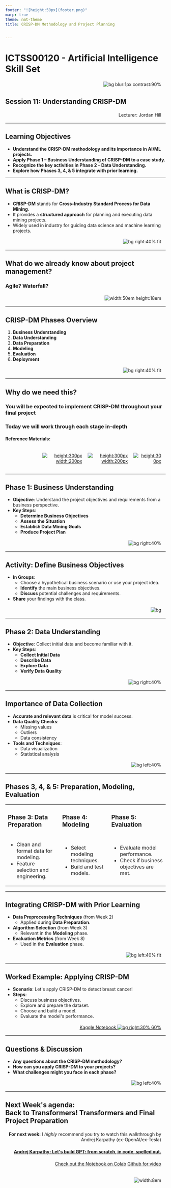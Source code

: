 ```yaml
---
footer: "![height:50px](footer.png)"
marp: true
theme: nmt-theme
title: CRISP-DM Methodology and Project Planning


---
```


<!-- _class: lead -->
# ICTSS00120 - Artificial Intelligence Skill Set
![bg blur:1px contrast:90%](https://images-wixmp-ed30a86b8c4ca887773594c2.wixmp.com/f/afa6e72c-8df3-4d8a-aba0-d3d8c0404e28/dgeejdo-2636687f-dce2-4182-9061-f44831261ec0.jpg/v1/fill/w_922,h_866,q_70,strp/ai_gaze_by_roguedawg777_dgeejdo-pre.jpg?token=eyJ0eXAiOiJKV1QiLCJhbGciOiJIUzI1NiJ9.eyJzdWIiOiJ1cm46YXBwOjdlMGQxODg5ODIyNjQzNzNhNWYwZDQxNWVhMGQyNmUwIiwiaXNzIjoidXJuOmFwcDo3ZTBkMTg4OTgyMjY0MzczYTVmMGQ0MTVlYTBkMjZlMCIsIm9iaiI6W1t7ImhlaWdodCI6Ijw9OTYyIiwicGF0aCI6IlwvZlwvYWZhNmU3MmMtOGRmMy00ZDhhLWFiYTAtZDNkOGMwNDA0ZTI4XC9kZ2VlamRvLTI2MzY2ODdmLWRjZTItNDE4Mi05MDYxLWY0NDgzMTI2MWVjMC5qcGciLCJ3aWR0aCI6Ijw9MTAyNCJ9XV0sImF1ZCI6WyJ1cm46c2VydmljZTppbWFnZS5vcGVyYXRpb25zIl19.RSVY32rSmLLuV0Vdf0MN9WCvGH6IeAqAkeZPsUrWwqk)

## Session 11: Understanding CRISP-DM

Lecturer: Jordan Hill

<style scoped>
p {
  padding:0.25em;
  padding-right:1em;
  text-align: right;
}
</style>

---


## Learning Objectives

- **Understand the CRISP-DM methodology and its importance in AI/ML projects.**
- **Apply Phase 1 – Business Understanding of CRISP-DM to a case study.**
- **Recognize the key activities in Phase 2 – Data Understanding.**
- **Explore how Phases 3, 4, & 5 integrate with prior learning.**

---

## What is CRISP-DM?

- **CRISP-DM** stands for **Cross-Industry Standard Process for Data Mining**.
- It provides a **structured approach** for planning and executing data mining projects.
- Widely used in industry for guiding data science and machine learning projects.

![bg right:40% fit](https://www.ibm.com/docs/en/SS3RA7_sub/modeler_crispdm_ddita/clementine/images/crisp_process.jpg)

---

## What do we already know about project management?

### Agile? Waterfall?

![width:50em height:18em](https://external-content.duckduckgo.com/iu/?u=https%3A%2F%2Fwww.crosscountry-consulting.com%2Fwp-content%2Fuploads%2F2022%2F12%2FAdobeStock_393555482-scaled.jpeg&f=1&nofb=1&ipt=a1de54011726add9c207911514503170d41f693e41005af76be7e32228f2eaa8&ipo=images)


---

## CRISP-DM Phases Overview

1. **Business Understanding**
2. **Data Understanding**
3. **Data Preparation**
4. **Modeling**
5. **Evaluation**
6. **Deployment**

![bg right:40% fit](https://upload.wikimedia.org/wikipedia/commons/thumb/b/b9/CRISP-DM_Process_Diagram.png/639px-CRISP-DM_Process_Diagram.png)

---
## Why do we need this?

### You will be expected to implement CRISP-DM throughout your final project

### Today we will work through each stage in-depth

#### **Reference Materials:**
<div style="display: flex; justify-content:space-around; margin-left:8em">

[![height:300px width:200px](https://learning.oreilly.com/covers/urn:orm:book:9781492047537/400w/)](https://www.oreilly.com/library/view/machine-learning-pocket/9781492047537/ch02.html)

[![height:300px width:200px](https://learning.oreilly.com/covers/urn:orm:book:9781787124462/400w/)](https://learning.oreilly.com/library/view/r-data-mining/9781787124462/05ec6eb6-bd0b-4180-ac01-21f83d8afcc7.xhtml)

[![height:300px](https://www.datascience-pm.com/wp-content/uploads/2024/01/CRISP-DM-thumb-300x300.png)](https://www.datascience-pm.com/crisp-dm-2/)

</div>

---

## Phase 1: Business Understanding

- **Objective**: Understand the project objectives and requirements from a business perspective.
- **Key Steps**:
  - **Determine Business Objectives**
  - **Assess the Situation**
  - **Establish Data Mining Goals**
  - **Produce Project Plan**

![bg right:40%](https://dm0qx8t0i9gc9.cloudfront.net/thumbnails/image/rDtN98Qoishumwih/a-business-man-that-looks-worried-about-questions-floating-around-in-his-head_SKqWJuv0Bj_thumb.jpg)

---


## Activity: Define Business Objectives

- **In Groups**:
  - Choose a hypothetical business scenario or use your project idea.
  - **Identify** the main business objectives.
  - **Discuss** potential challenges and requirements.
- **Share** your findings with the class.

![bg](https://t3.ftcdn.net/jpg/00/72/98/56/360_F_72985661_LU1Xk0YQiPBwOuesuuJgwTn0NPlwP8ob.jpg)

---

## Phase 2: Data Understanding

- **Objective**: Collect initial data and become familiar with it.
- **Key Steps**:
  - **Collect Initial Data**
  - **Describe Data**
  - **Explore Data**
  - **Verify Data Quality**

![bg right:40%](https://cdn.chimpify.net/5f896ecda8587281208b456f/2021/05/mmt-SoM-datenSindDasNeueWasser-1200x627-blog-1.png)

---

## Importance of Data Collection

- **Accurate and relevant data** is critical for model success.
- **Data Quality Checks**:
  - Missing values
  - Outliers
  - Data consistency
- **Tools and Techniques**:
  - Data visualization
  - Statistical analysis

![bg left:40%](https://www.gozonewifi.com/wp-content/uploads/data-collection-for-marketing.jpg)

---

## Phases 3, 4, & 5: Preparation, Modeling, Evaluation

<table>

<tr>

<td>

### Phase 3: Data Preparation
<td>

### Phase 4: Modeling

<td>

### Phase 5: Evaluation

</tr>

<tr>
<td>

- Clean and format data for modeling.
- Feature selection and engineering.

<td>

- Select modeling techniques.
- Build and test models.

<td>

- Evaluate model performance.
- Check if business objectives are met.

</table>


---

## Integrating CRISP-DM with Prior Learning

- **Data Preprocessing Techniques** (from Week 2)
  - Applied during **Data Preparation**.
- **Algorithm Selection** (from Week 3)
  - Relevant in the **Modeling** phase.
- **Evaluation Metrics** (from Week 8)
  - Used in the **Evaluation** phase.

![bg left:40% fit](https://i1.sndcdn.com/artworks-I9z2c6gx6G5zu2Z6-JD6l1A-t500x500.jpg)

---

## Worked Example: Applying CRISP-DM

- **Scenario**: Let's apply CRISP-DM to detect breast cancer!
- **Steps**:
  - Discuss business objectives.
  - Explore and prepare the dataset.
  - Choose and build a model.
  - Evaluate the model's performance.


[Kaggle Notebook ![bg right:30% 60%](https://img.freepik.com/premium-vector/vector-single-cartoon-spiral-notebook-isolated-white-background-vector-illustration_939711-1289.jpg?w=1480)](https://www.kaggle.com/code/jordanhillnmtafe/crisp-dm-worked-example-session-11-ai-skillset) 



---

## Questions & Discussion

- **Any questions about the CRISP-DM methodology?**
- **How can you apply CRISP-DM to your projects?**
- **What challenges might you face in each phase?**

![bg left:40%](https://images.twinkl.co.uk/tw1n/image/private/t_630/u/ux/question-mark_ver_1.jpg)

---

## Next Week's agenda: <br>Back to Transformers! Transformers and Final Project Preparation

**For next week:**
I *highly* recommend you try to watch this walkthrough by Andrej Karpathy (ex-OpenAI/ex-Tesla)

**[Andrej Karpathy: Let's build GPT: from scratch, in code, spelled out.](https://youtu.be/kCc8FmEb1nY)**

[Check out the Notebook on Colab](https://colab.research.google.com/drive/1JMLa53HDuA-i7ZBmqV7ZnA3c_fvtXnx-?usp=sharing)
[Github for video](https://www.youtube.com/redirect?event=video_description&redir_token=QUFFLUhqa250c2dtY1hiQzNuZ1NiMlJTVVFleEJ5Z3U5QXxBQ3Jtc0ttNlkzQ0JqZUxHMVZUQVNubW05elFUajF1VUgxUTNRMDVnc3dMTnlQckJOX1RYZG9ZVkNDckIyeUhCTnR5ZGU0NnllbFlxSVNEVWhWN2V5QTBUU1JtaENyT0J5Q3h2RURJeFF6dnBEeVhWMzR5Wm9wSQ&q=https%3A%2F%2Fgithub.com%2Fkarpathy%2Fng-video-lecture&v=kCc8FmEb1nY)

<div style="display: flex; justify-content: end;">



![width:8em](https://m.media-amazon.com/images/I/71miW4s+qJL.jpg)

</div>
